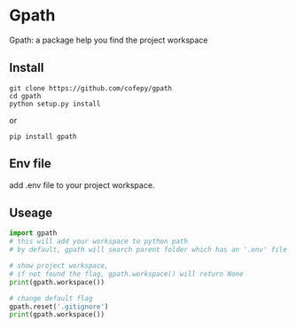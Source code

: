 # Gpath

Gpath: a package help you find the project workspace

## Install
```
git clone https://github.com/cofepy/gpath
cd gpath
python setup.py install
```
or
```
pip install gpath
```
## Env file
add .env file to your project workspace.

## Useage

``` python
import gpath
# this will add your workspace to python path
# by default, gpath will search parent folder which has an '.env' file as workspace flag

# show project workspace, 
# if not found the flag, gpath.workspace() will return None
print(gpath.workspace())

# change default flag
gpath.reset('.gitignore')
print(gpath.workspace())

```